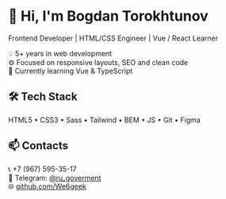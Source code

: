# 👋 Hi, I'm Bogdan Torokhtunov

Frontend Developer | HTML/CSS Engineer | Vue / React Learner  

💡 5+ years in web development  
⚙️ Focused on responsive layouts, SEO and clean code  
🚀 Currently learning Vue & TypeScript  

## 🛠 Tech Stack
HTML5 • CSS3 • Sass • Tailwind • BEM • JS • Git • Figma  

## 📫 Contacts
📞 +7 (967) 595-35-17  
💬 Telegram: [@ru_goverment](https://t.me/ru_goverment)  
🌐 [github.com/We6geek](https://github.com/We6geek)
